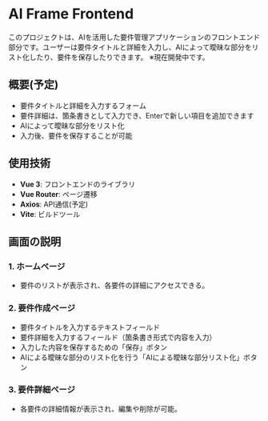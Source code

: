 # AI Frame Frontend

このプロジェクトは、AIを活用した要件管理アプリケーションのフロントエンド部分です。ユーザーは要件タイトルと詳細を入力し、AIによって曖昧な部分をリスト化したり、要件を保存したりできます。
※現在開発中です。

## 概要(予定)

- 要件タイトルと詳細を入力するフォーム
- 要件詳細は、箇条書きとして入力でき、Enterで新しい項目を追加できます
- AIによって曖昧な部分をリスト化
- 入力後、要件を保存することが可能

## 使用技術

- **Vue 3**: フロントエンドのライブラリ
- **Vue Router**: ページ遷移
- **Axios**: API通信(予定)
- **Vite**: ビルドツール

## 画面の説明

### 1. ホームページ
- 要件のリストが表示され、各要件の詳細にアクセスできる。

### 2. 要件作成ページ
- 要件タイトルを入力するテキストフィールド
- 要件詳細を入力するフィールド（箇条書き形式で内容を入力）
- 入力した内容を保存するための「保存」ボタン
- AIによる曖昧な部分のリスト化を行う「AIによる曖昧な部分リスト化」ボタン

### 3. 要件詳細ページ
- 各要件の詳細情報が表示され、編集や削除が可能。
